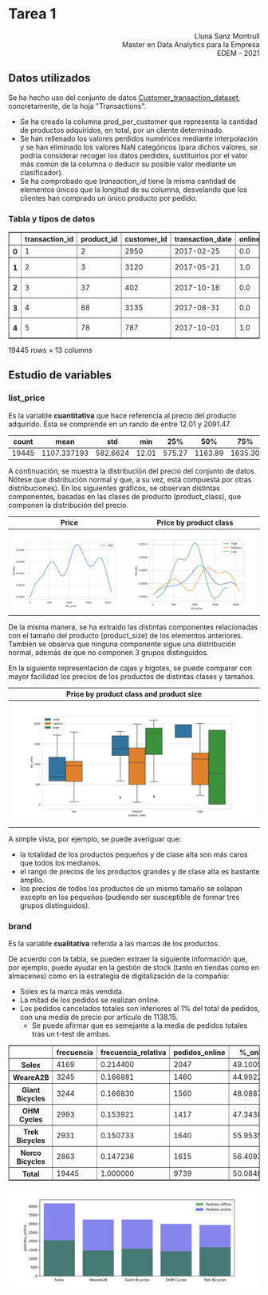 # Tarea 1

<div style="text-align: right"> Lluna Sanz Montrull </div>
<div style="text-align: right"> Master en Data Analytics para la Empresa </div>
<div style="text-align: right"> EDEM - 2021 </div>

## Datos utilizados

Se ha hecho uso del conjunto de datos [Customer_transaction_dataset](https://www.kaggle.com/archit9406/customer-transaction-dataset), concretamente, de la hoja "Transactions".
- Se ha creado la columna prod_per_customer que representa la cantidad de productos adquiridos, en total, por un cliente determinado.
- Se han rellenado los valores perdidos numéricos mediante interpolación y se han eliminado los valores NaN categóricos (para dichos valores, se podría considerar recoger los datos perdidos, sustituirlos por el valor más común de la columna o deducir su posible valor mediante un clasificador).
- Se ha comprobado que *transaction_id* tiene la misma cantidad de elementos únicos que la longitud de su columna, desvelando que los clientes han comprado un único producto por pedido.

### Tabla y tipos de datos

<div>
<table border="1" class="dataframe">
  <thead>
    <tr style="text-align: right;">
      <th></th>
      <th>transaction_id</th>
      <th>product_id</th>
      <th>customer_id</th>
      <th>transaction_date</th>
      <th>online_order</th>
      <th>order_status</th>
      <th>brand</th>
      <th>product_line</th>
      <th>product_class</th>
      <th>product_size</th>
      <th>list_price</th>
      <th>standard_cost</th>
      <th>product_first_sold_date</th>
    </tr>
  </thead>
  <tbody>
    <tr>
      <th>0</th>
      <td>1</td>
      <td>2</td>
      <td>2950</td>
      <td>2017-02-25</td>
      <td>0.0</td>
      <td>Approved</td>
      <td>Solex</td>
      <td>Standard</td>
      <td>medium</td>
      <td>medium</td>
      <td>71.49</td>
      <td>53.62</td>
      <td>41245.0</td>
    </tr>
    <tr>
      <th>1</th>
      <td>2</td>
      <td>3</td>
      <td>3120</td>
      <td>2017-05-21</td>
      <td>1.0</td>
      <td>Approved</td>
      <td>Trek Bicycles</td>
      <td>Standard</td>
      <td>medium</td>
      <td>large</td>
      <td>2091.47</td>
      <td>388.92</td>
      <td>41701.0</td>
    </tr>
    <tr>
      <th>2</th>
      <td>3</td>
      <td>37</td>
      <td>402</td>
      <td>2017-10-16</td>
      <td>0.0</td>
      <td>Approved</td>
      <td>OHM Cycles</td>
      <td>Standard</td>
      <td>low</td>
      <td>medium</td>
      <td>1793.43</td>
      <td>248.82</td>
      <td>36361.0</td>
    </tr>
    <tr>
      <th>3</th>
      <td>4</td>
      <td>88</td>
      <td>3135</td>
      <td>2017-08-31</td>
      <td>0.0</td>
      <td>Approved</td>
      <td>Norco Bicycles</td>
      <td>Standard</td>
      <td>medium</td>
      <td>medium</td>
      <td>1198.46</td>
      <td>381.10</td>
      <td>36145.0</td>
    </tr>
    <tr>
      <th>4</th>
      <td>5</td>
      <td>78</td>
      <td>787</td>
      <td>2017-10-01</td>
      <td>1.0</td>
      <td>Approved</td>
      <td>Giant Bicycles</td>
      <td>Standard</td>
      <td>medium</td>
      <td>large</td>
      <td>1765.30</td>
      <td>709.48</td>
      <td>42226.0</td>
    </tr>
  </tbody>
</table>
<p>19445 rows × 13 columns</p>
</div>


## Estudio de variables

### list_price
Es la variable **cuantitativa** que hace referencia al precio del producto adquirido. Ésta se comprende en un rando de entre 12.01 y 2091.47.

count | mean | std | min | 25% | 50% | 75% | max |
:----:|:------------:|:--------:|:-----:|:------:|:-------:|:-------:|:-------:|
19445 | 1107.337193  | 582.6624 | 12.01 | 575.27 | 1163.89 | 1635.30 | 2091.47 |

A continuación, se muestra la distribución del precio del conjunto de datos. Nótese que distribución normal y que, a su vez, está compuesta por otras distribuciones). En los siguientes gráficos, se observan distintas componentes, basadas en las clases de producto (product_class), que componen la distribución del precio.

Price             |  Price by product class
:-------------------------:|:-------------------------:
![](images/ax_00.svg)  |  ![](images/ax_01.svg)

De la misma manera, se ha extraído las distintas componentes relacionadas con el tamaño del producto (product_size) de los elementos anteriores. También se observa que ninguna componente sigue una distribución normal, además de que no componen 3 grupos distinguidos.

En la siguiente representación de cajas y bigotes, se puede comparar con mayor facilidad los precios de los productos de distintas clases y tamaños.

Price by product class and product size |
:-------------------------:|
![](images/ax_03.svg)|

A simple vista, por ejemplo, se puede averiguar que:
- la totalidad de los productos pequeños y de clase alta son más caros que todos los medianos.
- el rango de precios de los productos grandes y de clase alta es bastante amplio.
- los precios de todos los productos de un mismo tamaño se solapan excepto en los pequeños (pudiendo ser susceptible de formar tres grupos distinguidos).

### brand
Es la variable **cualitativa** referida a las marcas de los productos.

De acuerdo con la tabla, se pueden extraer la siguiente información que, por ejemplo, puede ayudar en la gestión de stock (tanto en tiendas como en almacenes) como en la estrategia de digitalización de la compañía:
- Solex es la marca más vendida.
- La mitad de los pedidos se realizan online.
- Los pedidos cancelados totales son inferiores al 1% del total de pedidos, con una media de precio por artículo de 1138.15.
  - Se puede afirmar que es semejante a la media de pedidos totales tras un t-test de ambas.

<div>
<table border="1" class="dataframe">
  <thead>
    <tr style="text-align: right;">
      <th></th>
      <th>frecuencia</th>
      <th>frecuencia_relativa</th>
      <th>pedidos_online</th>
      <th>%_online</th>
      <th>pedidos_aprob</th>
      <th>pedidos_cancel</th>
      <th>%_cancelados</th>
    </tr>
  </thead>
  <tbody>
    <tr>
      <th>Solex</th>
      <td>4169</td>
      <td>0.214400</td>
      <td>2047</td>
      <td>49.100504</td>
      <td>4128</td>
      <td>41</td>
      <td>0.983449</td>
    </tr>
    <tr>
      <th>WeareA2B</th>
      <td>3245</td>
      <td>0.166881</td>
      <td>1460</td>
      <td>44.992296</td>
      <td>2906</td>
      <td>25</td>
      <td>0.770416</td>
    </tr>
    <tr>
      <th>Giant Bicycles</th>
      <td>3244</td>
      <td>0.166830</td>
      <td>1560</td>
      <td>48.088779</td>
      <td>2967</td>
      <td>26</td>
      <td>0.801480</td>
    </tr>
    <tr>
      <th>OHM Cycles</th>
      <td>2993</td>
      <td>0.153921</td>
      <td>1417</td>
      <td>47.343802</td>
      <td>2840</td>
      <td>23</td>
      <td>0.768460</td>
    </tr>
    <tr>
      <th>Trek Bicycles</th>
      <td>2931</td>
      <td>0.150733</td>
      <td>1640</td>
      <td>55.953599</td>
      <td>3217</td>
      <td>27</td>
      <td>0.921187</td>
    </tr>
    <tr>
      <th>Norco Bicycles</th>
      <td>2863</td>
      <td>0.147236</td>
      <td>1615</td>
      <td>56.409361</td>
      <td>3215</td>
      <td>30</td>
      <td>1.047852</td>
    </tr>
    <tr>
      <th>Total</th>
      <td>19445</td>
      <td>1.000000</td>
      <td>9739</td>
      <td>50.084855</td>
      <td>19273</td>
      <td>172</td>
      <td>0.884546</td>
    </tr>
  </tbody>
</table>
</div>

<img src="images/ax_05.svg" alt="drawing" width="800"/>
